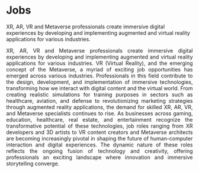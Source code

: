 # Jobs
XR, AR, VR and Metaverse professionals create immersive digital experiences by developing and implementing augmented and virtual reality applications for various industries.

<p align="justify">XR, AR, VR and Metaverse professionals create immersive digital experiences by developing and implementing augmented and virtual reality applications for various industries. VR (Virtual Reality), and the emerging concept of the Metaverse, a myriad of exciting job opportunities has emerged across various industries. Professionals in this field contribute to the design, development, and implementation of immersive technologies, transforming how we interact with digital content and the virtual world. From creating realistic simulations for training purposes in sectors such as healthcare, aviation, and defense to revolutionizing marketing strategies through augmented reality applications, the demand for skilled XR, AR, VR, and Metaverse specialists continues to rise. As businesses across gaming, education, healthcare, real estate, and entertainment recognize the transformative potential of these technologies, job roles ranging from XR developers and 3D artists to VR content creators and Metaverse architects are becoming increasingly pivotal in shaping the future of human-computer interaction and digital experiences. The dynamic nature of these roles reflects the ongoing fusion of technology and creativity, offering professionals an exciting landscape where innovation and immersive storytelling converge.</p>
